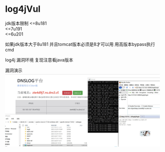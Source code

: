 # log4jVul
jdk版本限制
<=8u181<br/>
<=7u191<br/>
<=6u201<br/>

如果jdk版本大于8u181 并且tomcat版本必须是8才可以用 用高版本bypass执行cmd


log4j 漏洞环境
复现注意看java版本 

漏洞演示
![演示](https://raw.githubusercontent.com/Anonymous-ghost/log4jVul/main/VUL.jpg)

